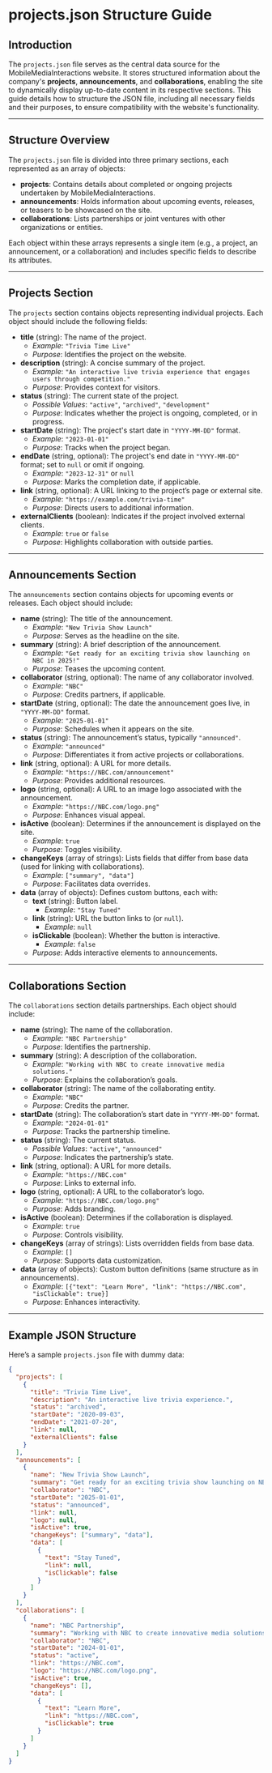 # projects.json Structure Guide

## Introduction

The `projects.json` file serves as the central data source for the MobileMediaInteractions website. It stores structured information about the company's **projects**, **announcements**, and **collaborations**, enabling the site to dynamically display up-to-date content in its respective sections. This guide details how to structure the JSON file, including all necessary fields and their purposes, to ensure compatibility with the website's functionality.

---

## Structure Overview

The `projects.json` file is divided into three primary sections, each represented as an array of objects:

- **projects**: Contains details about completed or ongoing projects undertaken by MobileMediaInteractions.
- **announcements**: Holds information about upcoming events, releases, or teasers to be showcased on the site.
- **collaborations**: Lists partnerships or joint ventures with other organizations or entities.

Each object within these arrays represents a single item (e.g., a project, an announcement, or a collaboration) and includes specific fields to describe its attributes.

---

## Projects Section

The `projects` section contains objects representing individual projects. Each object should include the following fields:

- **title** (string): The name of the project.
  - *Example*: `"Trivia Time Live"`
  - *Purpose*: Identifies the project on the website.
- **description** (string): A concise summary of the project.
  - *Example*: `"An interactive live trivia experience that engages users through competition."`
  - *Purpose*: Provides context for visitors.
- **status** (string): The current state of the project.
  - *Possible Values*: `"active"`, `"archived"`, `"development"`
  - *Purpose*: Indicates whether the project is ongoing, completed, or in progress.
- **startDate** (string): The project's start date in `"YYYY-MM-DD"` format.
  - *Example*: `"2023-01-01"`
  - *Purpose*: Tracks when the project began.
- **endDate** (string, optional): The project's end date in `"YYYY-MM-DD"` format; set to `null` or omit if ongoing.
  - *Example*: `"2023-12-31"` or `null`
  - *Purpose*: Marks the completion date, if applicable.
- **link** (string, optional): A URL linking to the project’s page or external site.
  - *Example*: `"https://example.com/trivia-time"`
  - *Purpose*: Directs users to additional information.
- **externalClients** (boolean): Indicates if the project involved external clients.
  - *Example*: `true` or `false`
  - *Purpose*: Highlights collaboration with outside parties.

---

## Announcements Section

The `announcements` section contains objects for upcoming events or releases. Each object should include:

- **name** (string): The title of the announcement.
  - *Example*: `"New Trivia Show Launch"`
  - *Purpose*: Serves as the headline on the site.
- **summary** (string): A brief description of the announcement.
  - *Example*: `"Get ready for an exciting trivia show launching on NBC in 2025!"`
  - *Purpose*: Teases the upcoming content.
- **collaborator** (string, optional): The name of any collaborator involved.
  - *Example*: `"NBC"`
  - *Purpose*: Credits partners, if applicable.
- **startDate** (string, optional): The date the announcement goes live, in `"YYYY-MM-DD"` format.
  - *Example*: `"2025-01-01"`
  - *Purpose*: Schedules when it appears on the site.
- **status** (string): The announcement’s status, typically `"announced"`.
  - *Example*: `"announced"`
  - *Purpose*: Differentiates it from active projects or collaborations.
- **link** (string, optional): A URL for more details.
  - *Example*: `"https://NBC.com/announcement"`
  - *Purpose*: Provides additional resources.
- **logo** (string, optional): A URL to an image logo associated with the announcement.
  - *Example*: `"https://NBC.com/logo.png"`
  - *Purpose*: Enhances visual appeal.
- **isActive** (boolean): Determines if the announcement is displayed on the site.
  - *Example*: `true`
  - *Purpose*: Toggles visibility.
- **changeKeys** (array of strings): Lists fields that differ from base data (used for linking with collaborations).
  - *Example*: `["summary", "data"]`
  - *Purpose*: Facilitates data overrides.
- **data** (array of objects): Defines custom buttons, each with:
  - **text** (string): Button label.
    - *Example*: `"Stay Tuned"`
  - **link** (string): URL the button links to (or `null`).
    - *Example*: `null`
  - **isClickable** (boolean): Whether the button is interactive.
    - *Example*: `false`
  - *Purpose*: Adds interactive elements to announcements.

---

## Collaborations Section

The `collaborations` section details partnerships. Each object should include:

- **name** (string): The name of the collaboration.
  - *Example*: `"NBC Partnership"`
  - *Purpose*: Identifies the partnership.
- **summary** (string): A description of the collaboration.
  - *Example*: `"Working with NBC to create innovative media solutions."`
  - *Purpose*: Explains the collaboration’s goals.
- **collaborator** (string): The name of the collaborating entity.
  - *Example*: `"NBC"`
  - *Purpose*: Credits the partner.
- **startDate** (string): The collaboration’s start date in `"YYYY-MM-DD"` format.
  - *Example*: `"2024-01-01"`
  - *Purpose*: Tracks the partnership timeline.
- **status** (string): The current status.
  - *Possible Values*: `"active"`, `"announced"`
  - *Purpose*: Indicates the partnership’s state.
- **link** (string, optional): A URL for more details.
  - *Example*: `"https://NBC.com"`
  - *Purpose*: Links to external info.
- **logo** (string, optional): A URL to the collaborator’s logo.
  - *Example*: `"https://NBC.com/logo.png"`
  - *Purpose*: Adds branding.
- **isActive** (boolean): Determines if the collaboration is displayed.
  - *Example*: `true`
  - *Purpose*: Controls visibility.
- **changeKeys** (array of strings): Lists overridden fields from base data.
  - *Example*: `[]`
  - *Purpose*: Supports data customization.
- **data** (array of objects): Custom button definitions (same structure as in announcements).
  - *Example*: `[{"text": "Learn More", "link": "https://NBC.com", "isClickable": true}]`
  - *Purpose*: Enhances interactivity.

---

## Example JSON Structure

Here’s a sample `projects.json` file with dummy data:

```json
{
  "projects": [
    {
      "title": "Trivia Time Live",
      "description": "An interactive live trivia experience.",
      "status": "archived",
      "startDate": "2020-09-03",
      "endDate": "2021-07-20",
      "link": null,
      "externalClients": false
    }
  ],
  "announcements": [
    {
      "name": "New Trivia Show Launch",
      "summary": "Get ready for an exciting trivia show launching on NBC in 2025!",
      "collaborator": "NBC",
      "startDate": "2025-01-01",
      "status": "announced",
      "link": null,
      "logo": null,
      "isActive": true,
      "changeKeys": ["summary", "data"],
      "data": [
        {
          "text": "Stay Tuned",
          "link": null,
          "isClickable": false
        }
      ]
    }
  ],
  "collaborations": [
    {
      "name": "NBC Partnership",
      "summary": "Working with NBC to create innovative media solutions.",
      "collaborator": "NBC",
      "startDate": "2024-01-01",
      "status": "active",
      "link": "https://NBC.com",
      "logo": "https://NBC.com/logo.png",
      "isActive": true,
      "changeKeys": [],
      "data": [
        {
          "text": "Learn More",
          "link": "https://NBC.com",
          "isClickable": true
        }
      ]
    }
  ]
}
